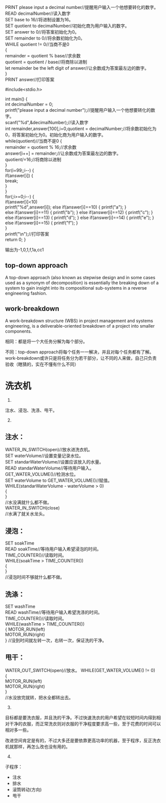 PRINT please input a decimal number//提醒用户输入一个他想要转化的数字。         
READ decimalNumber//读入数字      
SET base to 16//将进制设置为16。           
SET quotient to decimalNumber//初始化商为用户输入的数字。     
SET answer to 0//将答案初始化为0。     
SET remainder to 0//将余数初始化为0。               
WHILE quotient != 0//当商不是0   
{             
remainder = quotient % base//求余数       
quotient = quotient / base//将商除以进制        
let remainder be the left digit of answer//让余数成为答案最左边的数字。         
}           
PRINT answer//打印答案          

 #include<stdio.h>          

 int main() {           
     int decimalNumber = 0;         
     printf("please input a decimal number");//提醒用户输入一个他想要转化的数字。       
     scanf("%d",&decimalNumber);//读入数字      
     int remainder,answer[100],i=0,quotient = decimalNumber;//将余数初始化为0，将答案初始化为0。初始化商为用户输入的数字。        
     while(quotient)//当商不是0 {           
         remainder = quotient % 16;//求余数             
         answer[i++] = remainder;//让余数成为答案最左边的数字。         
         quotient/=16;//将商除以进制        
     }          
     for(i=99;;i--) {       
     	if(answer[i]) {     
     		break;      
		 }      
	 }      
     for(;i>=0;i--) {       
	 	 if(answer[i]<10)         
        printf("%d",answer[i]);
		 else if(answer[i]==10) {
		 	printf("a");
		 }    
		 else if(answer[i]==11) {
		 	printf("b");
		 }
		 else if(answer[i]==12) {
		 	printf("c");
		 }
		 else if(answer[i]==13) {
		 	printf("d");
		 }
		 else if(answer[i]==14) {
		 	printf("e");
		 }
		 else if(answer[i]==15) {
		 	printf("f");
		 }        
     }      
     printf("\n");//打印答案       
     return 0;
 }

输出为-1,0,1,f,1a,cc1           

## top-down approach
A top-down approach (also known as stepwise design and in some cases used as a synonym of decomposition) is essentially the breaking down of a system to gain insight into its compositional sub-systems in a reverse engineering fashion.              

## work-breakdown
A work-breakdown structure (WBS) in project management and systems engineering, is a deliverable-oriented breakdown of a project into smaller components.               

相同：都是将一个大任务分解为每个部分。      

不同：top-down approach将每个任务一一解决，并且对每个任务都有了解。work-breakdown或许只是将任务分为若干部分，让不同的人来做，自己只负责验收（瞎猜的，实在不懂有什么不同）       

# 洗衣机		

1)

注水、浸泡、洗涤、甩干。			

2)

## 注水：	

WATER_IN_SWITCH(open)//放水进洗衣机。		
SET waterVolume//设置变量记录水位。			
SET standarWaterVolume//设置应该放入的水量。		
READ standarWaterVolume//等待用户输入。			
GET_WATER_VOLUME()//检测水位。		
SET waterVolume to GET_WATER_VOLUME()//赋值。		
WHILE(standarWaterVolume - waterVolume > 0)			
{			
}		
//水没满就什么都不做。		
WATER_IN_SWITCH(close)			
//水满了就关水龙头。		

## 浸泡：

SET soakTime				
READ soakTime//等待用户输入希望浸泡的时间。			
TIME_COUNTER()//读取时间。				
WHILE(soakTime > TIME_COUNTER())		
{			
}			
//浸泡时间不够就什么都不做。		

## 洗涤：

SET washTime		
READ washTime//等待用户输入希望洗涤的时间。			
TIME_COUNTER()//读取时间。				
WHILE(washTime > TIME_COUNTER())		
{
	MOTOR_RUN(left)			
	MOTOR_RUN(right)			
}
//没到时间就左转一次，右转一次，保证洗的干净。				

## 甩干：

WATER_OUT_SWITCH(open)//放水。
WHILE(GET_WATER_VOLUME() != 0)		
{			
		MOTOR_RUN(left)			
	MOTOR_RUN(right)			
}			
//水没放完就转，把水全都转出去。			


3)
目标都是要洗衣服，并且洗的干净。不过快速洗衣的用户希望在较短时间内得到相对干净的衣服，而正常洗衣则对衣服的干净程度要求高一些，至于花费的时间可以相对多一些。		

改进空间肯定是有的，不过大多还是要依靠更高功率的机器，至于程序，反正洗衣机就那样，再怎么改也没有用的。			

4)
子程序：		

* 注水			
* 排水			
* 滚筒转动(方向)		
* 甩干				
